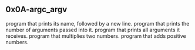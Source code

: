 ## 0x0A-argc_argv
program that prints its name, followed by a new line.
program that prints the number of arguments passed into it.
program that prints all arguments it receives.
program that multiplies two numbers.
program that adds positive numbers.
